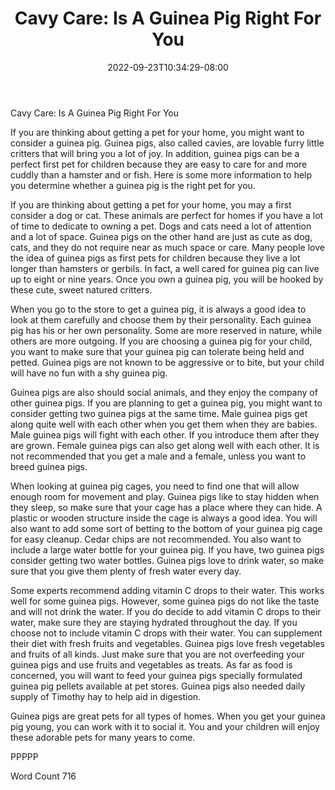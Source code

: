 ﻿---
title: "Cavy Care: Is A  Guinea Pig Right For You"
date: 2022-09-23T10:34:29-08:00
description: "TXT Tips for Web Success"
featured_image: "/images/TXT.jpg"
tags: ["TXT"]
---

Cavy Care: Is A  Guinea Pig Right For You

If you are thinking about getting a pet for your home, you might want to consider a guinea pig. Guinea pigs, also called cavies, are lovable furry little critters that will bring you a lot of joy.  In addition, guinea pigs can be a perfect first pet for children because they are easy to care for and more cuddly than a hamster and or fish. Here is some more information to help you determine whether a guinea pig is the right pet for you.

If you are thinking about getting a pet for your home, you may a first consider a dog or cat. These animals are perfect for homes if you have a lot of time to dedicate to owning a pet. Dogs and cats need a lot of attention and a lot of space.  Guinea pigs on the other hand are just as cute as dog, cats, and they do not require near as much space or care. Many people love the idea of guinea pigs as first pets for children because they live a lot longer than hamsters or gerbils. In fact, a well cared for guinea pig can live up to eight or nine years. Once you own a guinea pig, you will be hooked by these cute, sweet natured critters.

When you go to the store to get a guinea pig, it is always a good idea to look at them carefully and choose them by their personality. Each guinea pig has his or her own personality.  Some are more reserved in nature, while others are more outgoing.  If you are choosing a guinea pig for your child, you want to make sure that your guinea pig can tolerate being held and petted. Guinea pigs are not known to be aggressive or to bite, but your child will have no fun with a shy guinea pig. 

Guinea pigs are also should social animals, and they enjoy the company of other guinea pigs.  If you are planning to get a guinea pig, you might want to consider getting two guinea pigs at the same time. Male guinea pigs get along quite well with each other when you get them when they are babies. Male guinea pigs will fight with each other.  If you introduce them after they are grown. Female guinea pigs can also get along well with each other. It is not recommended that you get a male and a female, unless you want to breed guinea pigs.

When looking at guinea pig cages, you need to find one that will allow enough room for movement and play. Guinea pigs like to stay hidden when they sleep, so make sure that your cage has a place where they can hide. A plastic or wooden structure inside the cage is always a good idea. You will also want to add some sort of betting to the bottom of your guinea pig cage for easy cleanup. Cedar chips are not recommended. You also want to include a large water bottle for your guinea pig. If you have, two guinea pigs consider getting two water bottles. Guinea pigs love to drink water, so make sure that you give them plenty of fresh water every day. 

Some experts recommend adding vitamin C drops to their water. This works well for some guinea pigs. However, some guinea pigs do not like the taste and will not drink the water. If you do decide to add vitamin C drops to their water, make sure they are staying hydrated throughout the day. If you choose not to include vitamin C drops with their water.  You can supplement their diet with fresh fruits and vegetables.  Guinea pigs love fresh vegetables and fruits of all kinds. Just make sure that you are not overfeeding your guinea pigs and use fruits and vegetables as treats. As far as food is concerned, you will want to feed your guinea pigs specially formulated guinea pig pellets available at pet stores. Guinea pigs also needed daily supply of Timothy hay to help aid in digestion.

Guinea pigs are great pets for all types of homes. When you get your guinea pig young, you can work with it to social it. You and your children will enjoy these adorable pets for many years to come.

PPPPP

Word Count 716

